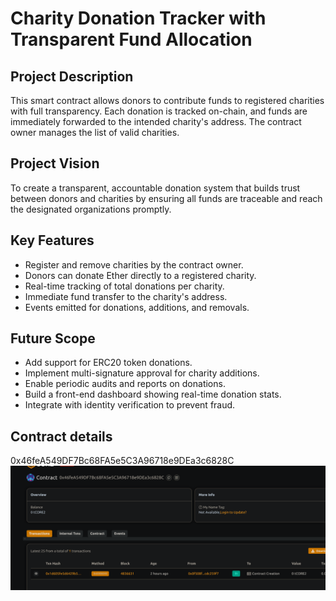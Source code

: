 # Charity Donation Tracker with Transparent Fund Allocation

## Project Description

This smart contract allows donors to contribute funds to registered charities with full transparency. Each donation is tracked on-chain, and funds are immediately forwarded to the intended charity's address. The contract owner manages the list of valid charities.

## Project Vision

To create a transparent, accountable donation system that builds trust between donors and charities by ensuring all funds are traceable and reach the designated organizations promptly.

## Key Features

- Register and remove charities by the contract owner.
- Donors can donate Ether directly to a registered charity.
- Real-time tracking of total donations per charity.
- Immediate fund transfer to the charity's address.
- Events emitted for donations, additions, and removals.

## Future Scope

- Add support for ERC20 token donations.
- Implement multi-signature approval for charity additions.
- Enable periodic audits and reports on donations.
- Build a front-end dashboard showing real-time donation stats.
- Integrate with identity verification to prevent fraud.

## Contract details
0x46feA549DF7Bc68FA5e5C3A96718e9DEa3c6828C
![alt text](image.png)